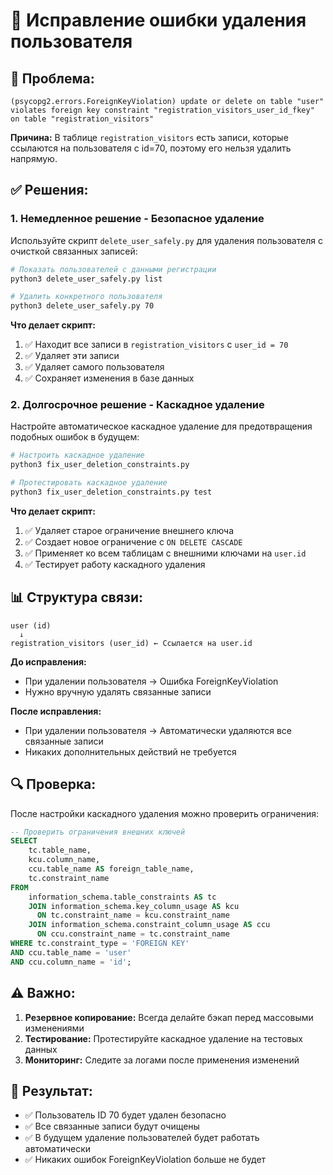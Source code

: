 # 🔧 Исправление ошибки удаления пользователя

## 🚨 **Проблема:**
```
(psycopg2.errors.ForeignKeyViolation) update or delete on table "user" violates foreign key constraint "registration_visitors_user_id_fkey" on table "registration_visitors"
```

**Причина:** В таблице `registration_visitors` есть записи, которые ссылаются на пользователя с id=70, поэтому его нельзя удалить напрямую.

## ✅ **Решения:**

### **1. Немедленное решение - Безопасное удаление**

Используйте скрипт `delete_user_safely.py` для удаления пользователя с очисткой связанных записей:

```bash
# Показать пользователей с данными регистрации
python3 delete_user_safely.py list

# Удалить конкретного пользователя
python3 delete_user_safely.py 70
```

**Что делает скрипт:**
1. ✅ Находит все записи в `registration_visitors` с `user_id = 70`
2. ✅ Удаляет эти записи
3. ✅ Удаляет самого пользователя
4. ✅ Сохраняет изменения в базе данных

### **2. Долгосрочное решение - Каскадное удаление**

Настройте автоматическое каскадное удаление для предотвращения подобных ошибок в будущем:

```bash
# Настроить каскадное удаление
python3 fix_user_deletion_constraints.py

# Протестировать каскадное удаление
python3 fix_user_deletion_constraints.py test
```

**Что делает скрипт:**
1. ✅ Удаляет старое ограничение внешнего ключа
2. ✅ Создает новое ограничение с `ON DELETE CASCADE`
3. ✅ Применяет ко всем таблицам с внешними ключами на `user.id`
4. ✅ Тестирует работу каскадного удаления

## 📊 **Структура связи:**

```
user (id) 
  ↓
registration_visitors (user_id) ← Ссылается на user.id
```

**До исправления:**
- При удалении пользователя → Ошибка ForeignKeyViolation
- Нужно вручную удалять связанные записи

**После исправления:**
- При удалении пользователя → Автоматически удаляются все связанные записи
- Никаких дополнительных действий не требуется

## 🔍 **Проверка:**

После настройки каскадного удаления можно проверить ограничения:

```sql
-- Проверить ограничения внешних ключей
SELECT 
    tc.table_name, 
    kcu.column_name, 
    ccu.table_name AS foreign_table_name,
    tc.constraint_name
FROM 
    information_schema.table_constraints AS tc 
    JOIN information_schema.key_column_usage AS kcu
      ON tc.constraint_name = kcu.constraint_name
    JOIN information_schema.constraint_column_usage AS ccu
      ON ccu.constraint_name = tc.constraint_name
WHERE tc.constraint_type = 'FOREIGN KEY' 
AND ccu.table_name = 'user'
AND ccu.column_name = 'id';
```

## ⚠️ **Важно:**

1. **Резервное копирование:** Всегда делайте бэкап перед массовыми изменениями
2. **Тестирование:** Протестируйте каскадное удаление на тестовых данных
3. **Мониторинг:** Следите за логами после применения изменений

## 🎯 **Результат:**

- ✅ Пользователь ID 70 будет удален безопасно
- ✅ Все связанные записи будут очищены
- ✅ В будущем удаление пользователей будет работать автоматически
- ✅ Никаких ошибок ForeignKeyViolation больше не будет
